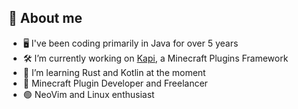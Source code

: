 ## 👋 About me

- 🖥️ I've been coding primarily in Java for over 5 years
- 🛠 I’m currently working on [Kapi](https://github.com/kapimc/kapi), a Minecraft Plugins Framework
- 🦀 I’m learning Rust and Kotlin at the moment
- 🔌 Minecraft Plugin Developer and Freelancer
- 🟢 NeoVim and Linux enthusiast
